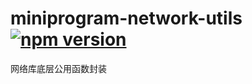 # miniprogram-network-utils [![npm version](https://badge.fury.io/js/miniprogram-network-utils.svg)](https://npmjs.com/package/miniprogram-network-utils)

网络库底层公用函数封装